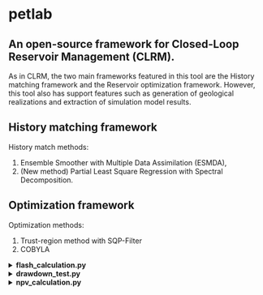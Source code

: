# petlab

## An open-source framework for Closed-Loop Reservoir Management (CLRM). 

As in CLRM, the two main frameworks featured in this tool are the History matching framework and the Reservoir optimization framework. However, this tool also has support features such as generation of geological realizations and extraction of simulation model results. 



## History matching framework

History match methods:
1. Ensemble Smoother with Multiple Data Assimilation (ESMDA), 
2. (New method) Partial Least Square Regression with Spectral Decomposition. 

## Optimization framework

Optimization methods:
1. Trust-region method with SQP-Filter
2. COBYLA

<details><summary> <b> flash_calculation.py </b> </summary>

Calculate liquid and gas composition (flash calculation) given fluid composition, pressure and temperature condition. (Now it works only on field unit)

Run flash_calculation.py with the following command:

```python flash_calculation.py /path/to/fluid_dataset.json/ /path/to/result.csv/```

Sample data set is given under the json_files folder. Run the sample data as follows:

``` python flash_calculation.py ./json_files/flash_calculation/pvt_dataset_2.json ./results/pvt_dataset_2_result.csv ```

The .JSON file must include the following:
``` 
  "PressureK" : Convergence pressure (psi) 
  "Pressure" : Pressure condition for flash calculation (psi)
  "Temperature" : Temperature condition for flash calculation (Rankine)
  "A0" : A0 variable
  "fv" : Initial condition for fv
  "max_iter" : Maximum number of iteration to get fv
  "Component" : {
    "<Component Name 1>" : {
      "Mole_Fraction" : total component fraction
      "Critical_Pressure" : critical pressure of the component (psia)
      "Critical_Temperature" : critical temperature of the component (psia) 
      "Accentric_Factor" : accentric factor of the component
      }
    }
```

</details>

<details><summary> <b> drawdown_test.py </b> </summary>

Calculate the permeability of a reservoir given a data set of drawdown test (pressure and time). (Now it works only on SI unit)

Run drawdown_test.py with the following command:

```python flash_calculation.py /path/to/drawdown_dataset.json/ /path/to/result.csv/```

Sample data set is given under the json_files folder. Run the sample data as follows:

``` python flash_calculation.py ./json_files/dradown_test/dd_dataset_1.json ./results/dd_dataset_1_result.csv ```

The .JSON file must include the following:
``` 
  "Rate" : constant fluid production rate (m3/s)
  "Viscosity" : fluid viscosity (Pa s)
  "Porosity" : Average reservoir porosity (fraction)
  "Initial_Pressure" : Initial pressure condition (Pa)
  "Well_Radius" : Radius of the production well (m)
  "Reservoir_Height" : Average height radius of the reservoir (h)
  "Total_Compressibility" : Average total compressibility (1/Pa) 
  "Pressure_Data" : List of well pressure data (Pa)
  "Time_Data" : List of the corresponding time data (s)
```
</details>


<details><summary> <b> npv_calculation.py </b> </summary>

NPV Calculation given production data, field development plan, and business expenditure parameters.  

Run npv_calculation.py with the following command:

```python npv_calculation.py /path/to/npv_dataset.json/ /path/to/result.csv/```

Sample data set is given under the json_files folder. Run the sample data as follows:

``` python npv_calculation.py ./json_files/npv_calculation/npv_calculation_dataset_1.json ./results/npv.csv ```

The .JSON file must include the following:
``` 
  "Years" : Number of years from where the first expenditure is made until the end of the analysis (Years)
  "Uptime" : The fraction of productive days in a year (fraction)
  "CAPEX" : {
    "Start_year" : The first year CAPEX is spent. Must be between 1 - Years
    "Fraction" : The list of how much fraction of CAPEX is being paid per year. e.g. [0.4, 0.6] represents spending 0.4 fraction of CAPEX in the first year and 0.6 fraction of CAPEX in the second year.
    "Amount" : The total amount of CAPEX (USD)
  }
 "OPEX" : {
  "Start_year : The first year OPEX is spent. Must be between 1 - Years
  "Amount" : Amount of OPEX spent per year (USD)
  }
 "DRILLEX" : {
   "Start_year" : The first year DRILLEX is spent (First well is drilled). Must be between 1 - Years
   "Excalation" : Exponential rate for the DRILLEX per year (fraction/Year)
   "Amount" : Base price for a well (USD/well)
   "Wells" : A list of numbers of well drilled per year e.g. [3, 5, 6, 6] represents drilling 3 wells in the first year, followed by 5 wells in the second year, followed by 6 wells in the third and fourth year.
 "Discount_rate" Discount rate (fraction) 
 "Oil_price" : Average oil price throughout the field development (USD/stb)
 "FOPT" : {
  "Start_year" : The first year oil is produced,
  "Data" : Numpy file of 1D production data, with each element represents total production per year
```
</details>
